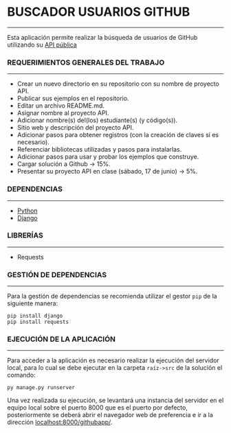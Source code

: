 # BUSCADOR USUARIOS GITHUB #
---
Esta aplicación permite realizar la búsqueda de usuarios de GitHub utilizando su [API pública](https://api.github.com/users)

### REQUERIMIENTOS GENERALES DEL TRABAJO ###
---
* Crear un nuevo directorio en su repositorio con su nombre de proyecto API.
* Publicar sus ejemplos en el repositorio.
* Editar un archivo README.md.
* Asignar nombre al proyecto API.
* Adicionar nombre(s) del(los) estudiante(s) (y código(s)).
* Sitio web y descripción del proyecto API.
* Adicionar pasos para obtener registros (con la creación de claves si es necesario).
* Referenciar bibliotecas utilizadas y pasos para instalarlas.
* Adicionar pasos para usar y probar los ejemplos que construye.
* Cargar solución a Github -> 15%.
* Presentar su proyecto API en clase (sábado, 17 de junio) -> 5%.

### DEPENDENCIAS ###
---
+ [Python](https://www.python.org/downloads/)
+ [Django](https://www.djangoproject.com/)

### LIBRERÍAS ###
---
+ Requests

### GESTIÓN DE DEPENDENCIAS ###
---
Para la gestión de dependencias se recomienda utilizar el gestor `pip` de la siguiente manera:
```
pip install django
pip install requests
```

### EJECUCIÓN DE LA APLICACIÓN ###
---
Para acceder a la aplicación es necesario realizar la ejecución del servidor local, para lo cual se debe ejecutar en la carpeta `raíz->src` de la solución el comando:
```
py manage.py runserver
```
Una vez realizada su ejecución, se levantará una instancia del servidor en el equipo local sobre el puerto 8000 que es el puerto por defecto, posteriormente se deberá abrir el navegador web de preferencia e ir a la dirección [localhost:8000/githubapp/](http://localhost:8080/githubapp).